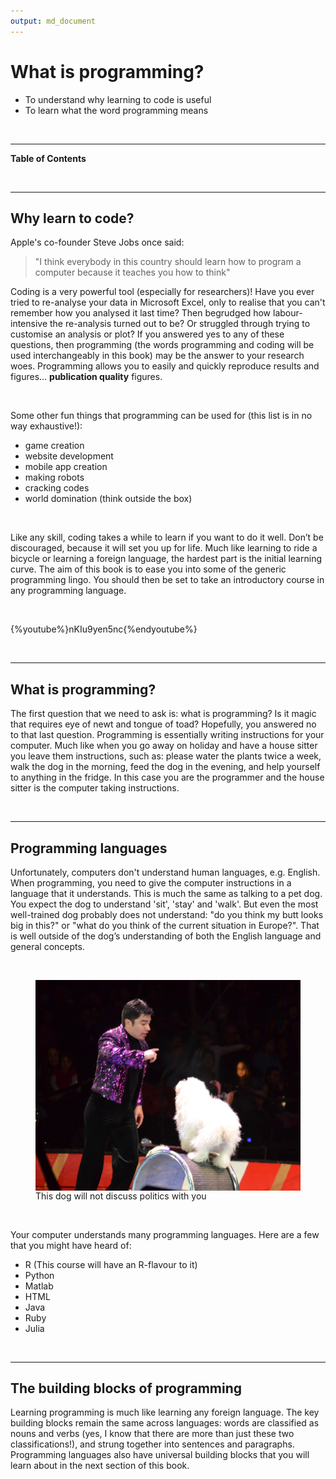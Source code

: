 ```yaml
---
output: md_document
---
```



# What is programming?

<!--sec data-title="Learning Objectives" data-id="obj" data-show=true data-collapse=false ces-->

* To understand why learning to code is useful
* To learn what the word programming means

<!--endsec-->

<br>

---

**Table of Contents**

<!-- toc -->

<br>

---

## Why learn to code? 

Apple's co-founder Steve Jobs once said: 
> "I think everybody in this country should learn how to program a computer because it teaches you how to think"

Coding is a very powerful tool (especially for researchers)! Have you ever tried to re-analyse your data in Microsoft Excel, only to realise that you can't remember how you analysed it last time? Then begrudged how labour-intensive the re-analysis turned out to be? Or struggled through trying to customise an analysis or plot? If you answered yes to any of these questions, then programming (the words programming and coding will be used interchangeably in this book) may be the answer to your research woes. Programming allows you to easily and quickly reproduce results and figures... **publication quality** figures.

<br>

<!--sec data-title="Tip: Other uses for programming" data-id="tip1" data-show=true data-collapse=true ces-->

Some other fun things that programming can be used for (this list is in no way exhaustive!):
* game creation
* website development
* mobile app creation
* making robots
* cracking codes
* world domination (think outside the box)

<!--endsec-->

<br>

Like any skill, coding takes a while to learn if you want to do it well. Don’t be discouraged, because it will set you up for life. Much like learning to ride a bicycle or learning a foreign language, the hardest part is the initial learning curve. The aim of this book is to ease you into some of the generic programming lingo. You should then be set to take an introductory course in any programming language.

<br>

<!--sec data-title="Stories of learning to code (YouTube)" data-id="vid1" data-show=true data-collapse=true ces-->

{%youtube%}nKIu9yen5nc{%endyoutube%}

<!--endsec-->
 
 <br>
 
 ---
 
## What is programming?

The first question that we need to ask is: what is programming? Is it magic that requires eye of newt and tongue of toad? Hopefully, you answered no to that last question. Programming is essentially writing instructions for your computer. Much like when you go away on holiday and have a house sitter you leave them instructions, such as: please water the plants twice a week, walk the dog in the morning, feed the dog in the evening, and help yourself to anything in the fridge. In this case you are the programmer and the house sitter is the computer taking instructions.

<br>

---

## Programming languages

Unfortunately, computers don't understand human languages, e.g. English. When programming, you need to give the computer instructions in a language that it understands. This is much the same as talking to a pet dog. You expect the dog to understand 'sit', 'stay' and 'walk'. But even the most well-trained dog probably does not understand: "do you think my butt looks big in this?" or "what do you think of the current situation in Europe?". That is well outside of the dog’s understanding of both the English language and general concepts.

<br>

<!--![This dog will not discuss politics with you](../fig/Olate_dogs_-_on_wheel.jpeg =250x)-->
<figure>
  <img src="../fig/Olate_dogs_-_on_wheel.jpeg" alt="This dog will not discuss politics with you" align="middle" style="width: 500px;"/>
  <figcaption>This dog will not discuss politics with you</figcaption>
</figure>

<br>

Your computer understands many programming languages. Here are a few that you might have heard of:
* R (This course will have an R-flavour to it)
* Python
* Matlab
* HTML
* Java
* Ruby
* Julia



<br>

---

## The building blocks of programming

Learning programming is much like learning any foreign language. The key building blocks remain the same across languages: words are classified as nouns and verbs (yes, I know that there are more than just these two classifications!), and strung together into sentences and paragraphs. Programming languages also have universal building blocks that you will learn about in the next section of this book.



